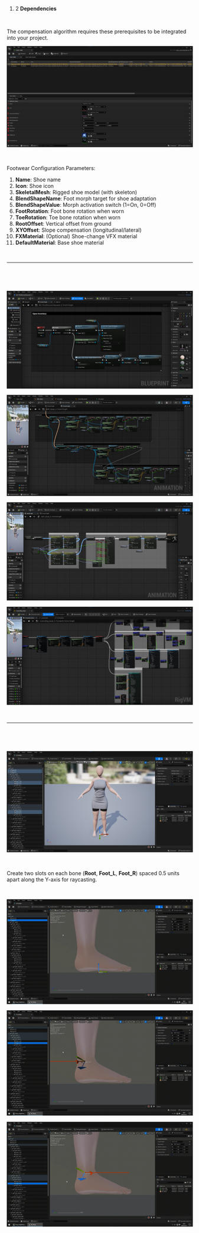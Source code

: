 1.  2 ‌**Dependencies**

&nbsp;

The compensation algorithm requires these prerequisites to be integrated into your project.

![1.2.1.png](../../_resources/1.2.1.png)

&nbsp;

‌Footwear Configuration Parameters:

1.  ‌**Name**‌: Shoe name
2.  ‌**Icon**‌: Shoe icon
3.  ‌**SkeletalMesh**‌: Rigged shoe model (with skeleton)
4.  ‌**BlendShapeName**‌: Foot morph target for shoe adaptation
5.  ‌**BlendShapeValue**‌: Morph activation switch (1=On, 0=Off)
6.  ‌**FootRotation**‌: Foot bone rotation when worn
7.  ‌**ToeRotation**‌: Toe bone rotation when worn
8.  ‌**RootOffset**‌: Vertical offset from ground
9.  ‌**XYOffset**‌: Slope compensation (longitudinal/lateral)
10. ‌**FXMaterial**‌: (Optional) Shoe-change VFX material
11. ‌**DefaultMaterial**‌: Base shoe material

&nbsp;

* * *

&nbsp;

&nbsp;

![1.2.2.png](../../_resources/1.2.2.png)

![1.2.3.png](../../_resources/1.2.3.png)

![1.2.4.png](../../_resources/1.2.4.png)

![1.2.5.png](../../_resources/1.2.5.png)

&nbsp;

* * *

&nbsp;

&nbsp;

![1.2.6.png](../../_resources/1.2.6.png)

&nbsp;

‌Create two slots on each bone (**Root**, **Foot_L**, **Foot_R**) spaced 0.5 units apart along the Y-axis for raycasting.

&nbsp;

![1.2.7.gif](../../_resources/1.2.7.gif)

![1.2.8.gif](../../_resources/1.2.8.gif)

![1.2.9.gif](../../_resources/1.2.9.gif)

&nbsp;
